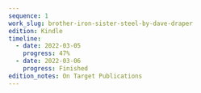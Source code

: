 ```yaml
---
sequence: 1
work_slug: brother-iron-sister-steel-by-dave-draper
edition: Kindle
timeline:
  - date: 2022-03-05
    progress: 47%
  - date: 2022-03-06
    progress: Finished
edition_notes: On Target Publications
---
```

